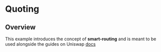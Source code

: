 # Quoting
## Overview

This example introduces the concept of **smart-routing** and is meant to be used alongside the guides on Uniswap [docs](https://docs.uniswap.org/)